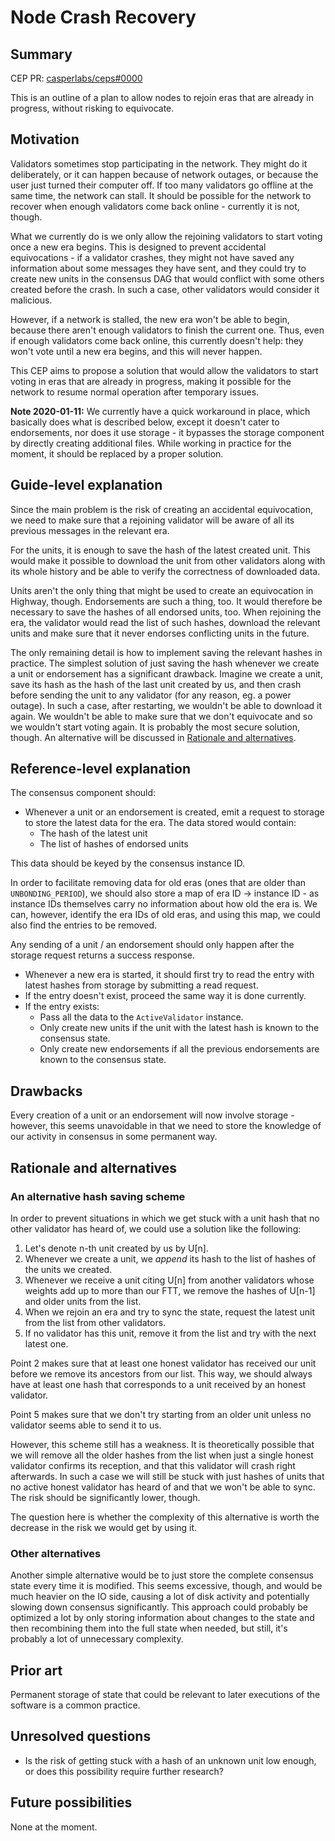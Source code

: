 # Node Crash Recovery

## Summary

[summary]: #summary

CEP PR: [casperlabs/ceps#0000](https://github.com/casperlabs/ceps/pull/0000)

This is an outline of a plan to allow nodes to rejoin eras that are already in progress, without risking to equivocate.

## Motivation

[motivation]: #motivation

Validators sometimes stop participating in the network. They might do it deliberately, or it can happen because of network outages, or because the user just turned their computer off. If too many validators go offline at the same time, the network can stall. It should be possible for the network to recover when enough validators come back online - currently it is not, though.

What we currently do is we only allow the rejoining validators to start voting once a new era begins. This is designed to prevent accidental equivocations - if a validator crashes, they might not have saved any information about some messages they have sent, and they could try to create new units in the consensus DAG that would conflict with some others created before the crash. In such a case, other validators would consider it malicious.

However, if a network is stalled, the new era won't be able to begin, because there aren't enough validators to finish the current one. Thus, even if enough validators come back online, this currently doesn't help: they won't vote until a new era begins, and this will never happen.

This CEP aims to propose a solution that would allow the validators to start voting in eras that are already in progress, making it possible for the network to resume normal operation after temporary issues.

**Note 2020-01-11:** We currently have a quick workaround in place, which basically does what is described below, except it doesn't cater to endorsements, nor does it use storage - it bypasses the storage component by directly creating additional files. While working in practice for the moment, it should be replaced by a proper solution.

## Guide-level explanation

[guide-level-explanation]: #guide-level-explanation

Since the main problem is the risk of creating an accidental equivocation, we need to make sure that a rejoining validator will be aware of all its previous messages in the relevant era.

For the units, it is enough to save the hash of the latest created unit. This would make it possible to download the unit from other validators along with its whole history and be able to verify the correctness of downloaded data.

Units aren't the only thing that might be used to create an equivocation in Highway, though. Endorsements are such a thing, too. It would therefore be necessary to save the hashes of all endorsed units, too. When rejoining the era, the validator would read the list of such hashes, download the relevant units and make sure that it never endorses conflicting units in the future.

The only remaining detail is how to implement saving the relevant hashes in practice. The simplest solution of just saving the hash whenever we create a unit or endorsement has a significant drawback. Imagine we create a unit, save its hash as the hash of the last unit created by us, and then crash before sending the unit to any validator (for any reason, eg. a power outage). In such a case, after restarting, we wouldn't be able to download it again. We wouldn't be able to make sure that we don't equivocate and so we wouldn't start voting again. It is probably the most secure solution, though. An alternative will be discussed in [Rationale and alternatives](#rationale-and-alternatives).

## Reference-level explanation

[reference-level-explanation]: #reference-level-explanation

The consensus component should:

- Whenever a unit or an endorsement is created, emit a request to storage to store the latest data for the era. The data stored would contain:
    - The hash of the latest unit
    - The list of hashes of endorsed units

This data should be keyed by the consensus instance ID.

In order to facilitate removing data for old eras (ones that are older than `UNBONDING_PERIOD`), we should also store a map of era ID → instance ID - as instance IDs themselves carry no information about how old the era is. We can, however, identify the era IDs of old eras, and using this map, we could also find the entries to be removed.

Any sending of a unit / an endorsement should only happen after the storage request returns a success response.

- Whenever a new era is started, it should first try to read the entry with latest hashes from storage by submitting a read request.
- If the entry doesn't exist, proceed the same way it is done currently.
- If the entry exists:
    - Pass all the data to the `ActiveValidator` instance.
    - Only create new units if the unit with the latest hash is known to the consensus state.
    - Only create new endorsements if all the previous endorsements are known to the consensus state.

## Drawbacks

[drawbacks]: #drawbacks

Every creation of a unit or an endorsement will now involve storage - however, this seems unavoidable in that we need to store the knowledge of our activity in consensus in some permanent way.

## Rationale and alternatives

[rationale-and-alternatives]: #rationale-and-alternatives

### An alternative hash saving scheme

In order to prevent situations in which we get stuck with a unit hash that no other validator has heard of, we could use a solution like the following:

1. Let's denote n-th unit created by us by U[n].
2. Whenever we create a unit, we _append_ its hash to the list of hashes of the units we created.
3. Whenever we receive a unit citing U[n] from another validators whose weights add up to more than our FTT, we remove the hashes of U[n-1] and older units from the list.
4. When we rejoin an era and try to sync the state, request the latest unit from the list from other validators.
5. If no validator has this unit, remove it from the list and try with the next latest one.

Point 2 makes sure that at least one honest validator has received our unit before we remove its ancestors from our list. This way, we should always have at least one hash that corresponds to a unit received by an honest validator.

Point 5 makes sure that we don't try starting from an older unit unless no validator seems able to send it to us.

However, this scheme still has a weakness. It is theoretically possible that we will remove all the older hashes from the list when just a single honest validator confirms its reception, and that this validator will crash right afterwards. In such a case we will still be stuck with just hashes of units that no active honest validator has heard of and that we won't be able to sync. The risk should be significantly lower, though.

The question here is whether the complexity of this alternative is worth the decrease in the risk we would get by using it.

### Other alternatives

Another simple alternative would be to just store the complete consensus state every time it is modified. This seems excessive, though, and would be much heavier on the IO side, causing a lot of disk activity and potentially slowing down consensus significantly. This approach could probably be optimized a lot by only storing information about changes to the state and then recombining them into the full state when needed, but still, it's probably a lot of unnecessary complexity.

## Prior art

[prior-art]: #prior-art

Permanent storage of state that could be relevant to later executions of the software is a common practice.

## Unresolved questions

[unresolved-questions]: #unresolved-questions

- Is the risk of getting stuck with a hash of an unknown unit low enough, or does this possibility require further research?

## Future possibilities

[future-possibilities]: #future-possibilities

None at the moment.
